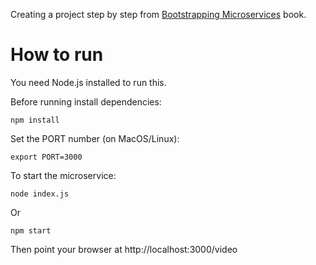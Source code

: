 Creating a project step by step from [Bootstrapping Microservices](https://www.bootstrapping-microservices.com) book.

# How to run

You need Node.js installed to run this.

Before running install dependencies:

    npm install

Set the PORT number (on MacOS/Linux):

    export PORT=3000

To start the microservice:

    node index.js

Or 

    npm start

Then point your browser at http://localhost:3000/video